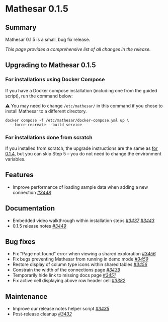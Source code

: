 # Mathesar 0.1.5

## Summary

Mathesar 0.1.5 is a small, bug fix release.

_This page provides a comprehensive list of all changes in the release._

## Upgrading to Mathesar 0.1.5

### For installations using Docker Compose

If you have a Docker compose installation (including one from the guided script), run the command below:

⚠️ You may need to change `/etc/mathesar/` in this command if you chose to install Mathesar to a different directory.

```
docker compose -f /etc/mathesar/docker-compose.yml up \
  --force-recreate --build service
```

### For installations done from scratch

If you installed from scratch, the upgrade instructions are the same as [for 0.1.4](../../administration/upgrade/0.1.4/#scratch), but you can skip Step 5 – you do not need to change the environment variables.

## Features

- Improve performance of loading sample data when adding a new connection _[#3448](https://github.com/mathesar-foundation/mathesar/pull/3448 "Efficient data loader")_

## Documentation

- Embedded video walkthrough within installation steps _[#3437](https://github.com/mathesar-foundation/mathesar/pull/3437 "Merge pull request #3436 from mathesar-foundation/video_walkthrough")_ _[#3443](https://github.com/mathesar-foundation/mathesar/pull/3443 "Merge pull request #3442 from mathesar-foundation/update_video_link")_
- 0.1.5 release notes _[#3449](https://github.com/mathesar-foundation/mathesar/pull/3449 "0.1.5 release notes")_

## Bug fixes

- Fix "Page not found" error when viewing a shared exploration _[#3456](https://github.com/mathesar-foundation/mathesar/pull/3456 "Fix regression where `connections` list is empty in `common_data`")_
- Fix bugs preventing Mathesar from running in demo mode _[#3459](https://github.com/mathesar-foundation/mathesar/pull/3459 "Fix Demo mode issues")_
- Restore display of column type icons within shared tables _[#3456](https://github.com/mathesar-foundation/mathesar/pull/3456 "Fix regression where `connections` list is empty in `common_data`")_
- Constrain the width of the connections page _[#3439](https://github.com/mathesar-foundation/mathesar/pull/3439 "Constrain the width of the connections page")_
- Temporarily hide link to missing docs page _[#3451](https://github.com/mathesar-foundation/mathesar/pull/3451 "Temporarily hide link to missing docs page")_
- Fix active cell displaying above row header cell _[#3382](https://github.com/mathesar-foundation/mathesar/pull/3382 "Fix active cell displaying above row header cell")_

## Maintenance

- Improve our release notes helper script _[#3435](https://github.com/mathesar-foundation/mathesar/pull/3435 "Merge pull request #3434 from mathesar-foundation/release_notes")_
- Post-release cleanup _[#3432](https://github.com/mathesar-foundation/mathesar/pull/3432 "Merge pull request #3429 from mathesar-foundation/0.1.4")_

